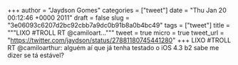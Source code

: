 
+++
author = "Jaydson Gomes"
categories = ["tweet"]
date = "Thu Jan 20 00:12:46 +0000 2011"
draft = false
slug = "3e06093c6207d2bc92cbb7a9dc0b91b8a0b4bc49"
tags = ["tweet"]
title = """LIXO #TROLL RT @camiloart..."""
tweet = true
micro = true
tweet_url = "https://twitter.com/jaydson/status/27881180745441280"
+++
LIXO #TROLL RT @camiloarthur: alguém aí que já tenha testado o iOS 4.3 b2 sabe me dizer se tá estável?
